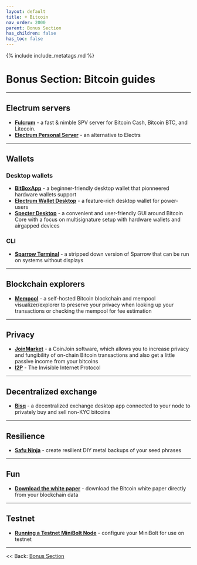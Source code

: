 ```yaml
---
layout: default
title: + Bitcoin
nav_order: 2000
parent: Bonus Section
has_children: false
has_toc: false
---
```

<!-- markdownlint-disable MD014 MD022 MD025 MD033 MD040 -->

{% include include_metatags.md %}

# Bonus Section: Bitcoin guides

---

## Electrum servers

* **[Fulcrum](fulcrum.md)** - a fast & nimble SPV server for Bitcoin Cash, Bitcoin BTC, and Litecoin.
* **[Electrum Personal Server](electrum-personal-server.md)** - an alternative to Electrs

---

## Wallets

### Desktop wallets

* **[BitBoxApp](bitboxapp.md)** - a beginner-friendly desktop wallet that pionneered hardware wallets support
* **[Electrum Wallet Desktop](electrum-wallet-desktop.md)** - a feature-rich desktop wallet for power-users
* **[Specter Desktop](specter-desktop.md)** - a convenient and user-friendly GUI around Bitcoin Core with a focus on multisignature setup with hardware wallets and airgapped devices

### CLI

* **[Sparrow Terminal](sparrow-terminal.md)** - a stripped down version of Sparrow that can be run on systems without displays

---

## Blockchain explorers

* **[Mempool](mempool.md)** - a self-hosted Bitcoin blockchain and mempool visualizer/explorer to preserve your privacy when looking up your transactions or checking the mempool for fee estimation

---

## Privacy

* **[JoinMarket](joinmarket.md)** - a CoinJoin software, which allows you to increase privacy and fungibility of on-chain Bitcoin transactions and also get a little passive income from your bitcoins
* **[I2P](i2p.md)** - The Invisible Internet Protocol

---

## Decentralized exchange

* **[Bisq](bisq.md)** -  a decentralized exchange desktop app connected to your node to privately buy and sell non-KYC bitcoins

---

## Resilience

* **[Safu Ninja](safu-ninja.md)** - create resilient DIY metal backups of your seed phrases

---

## Fun

* **[Download the white paper](white-paper.md)** - download the Bitcoin white paper directly from your blockchain data

---

## Testnet

* **[Running a Testnet MiniBolt Node](testnet.md)** - configure your MiniBolt for use on testnet

---

<< Back: [Bonus Section](../index.md)
